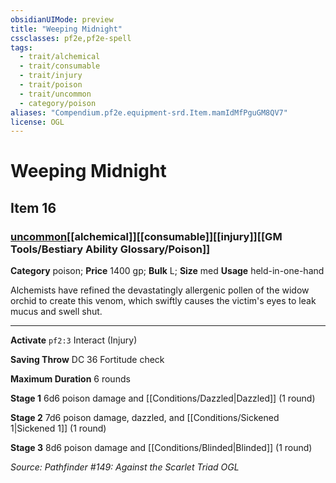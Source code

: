 ```yaml
---
obsidianUIMode: preview
title: "Weeping Midnight"
cssclasses: pf2e,pf2e-spell
tags:
  - trait/alchemical
  - trait/consumable
  - trait/injury
  - trait/poison
  - trait/uncommon
  - category/poison
aliases: "Compendium.pf2e.equipment-srd.Item.mamIdMfPguGM8QV7"
license: OGL
---
```

# Weeping Midnight
## Item 16
### [uncommon](uncommon "Uncommon Rarity Trait")[[alchemical]][[consumable]][[injury]][[GM Tools/Bestiary Ability Glossary/Poison]]

**Category** poison; 
**Price** 1400 gp; 
**Bulk** L; **Size** med
**Usage** held-in-one-hand

Alchemists have refined the devastatingly allergenic pollen of the widow orchid to create this venom, which swiftly causes the victim's eyes to leak mucus and swell shut.

* * *

**Activate** `pf2:3` Interact (Injury)

**Saving Throw** DC 36 Fortitude check

**Maximum Duration** 6 rounds

**Stage 1** 6d6 poison damage and [[Conditions/Dazzled|Dazzled]] (1 round)

**Stage 2** 7d6 poison damage, dazzled, and [[Conditions/Sickened 1|Sickened 1]] (1 round)

**Stage 3** 8d6 poison damage and [[Conditions/Blinded|Blinded]] (1 round)

*Source: Pathfinder #149: Against the Scarlet Triad*
*OGL*